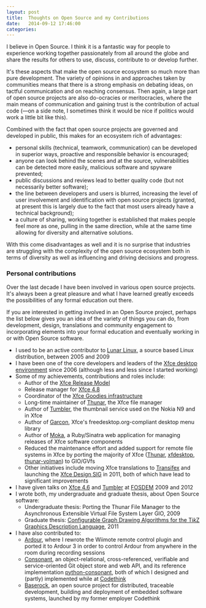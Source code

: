 ```yaml
---
layout: post
title:  Thoughts on Open Source and my Contributions
date:   2014-09-12 17:46:00
categories:
---
```


I believe in Open Source. I think it is a fantastic way for people to
experience working together passionately from all around the globe and
share the results for others to use, discuss, contribute to or develop
further.

It's these aspects that make the open source ecosystem so much more than
pure development. The variety of opinions in and approaches taken by
communities means that there is a strong emphasis on debating ideas, on
tactful communication and on reaching consensus. Then again, a large part
of open source projects are also do-ocracies or meritocracies, where the
main means of communication and gaining trust is the contribution of
actual code (&#8212;on a side note, I sometimes think it would be nice
if politics would work a little bit like this).

Combined with the fact that open source projects are governed and
developed in public, this makes for an ecosystem rich of advantages:

* personal skills (technical, teamwork, communication) can be developed
  in superior ways, proactive and responsible behavior is encouraged;
* anyone can look behind the scenes and at the source, vulnerabilities
  can be detected more easily, malicious software and spyware prevented;
* public discussions and reviews lead to better quality code (but not
  necessarily better software);
* the line between developers and users is blurred, increasing the level
  of user involvement and identification with open source projects
  (granted, at present this is largely due to the fact that most users
  already have a technical background);
* a culture of sharing, working together is established that makes
  people feel more as one, pulling in the same direction, while at the
  same time allowing for diversity and alternative solutions.

With this come disadvantages as well and it is no surprise that
industries are struggling with the complexity of the open source
ecosystem both in terms of diversity as well as influencing and driving
decisions and progress.

### Personal contributions

Over the last decade I have been involved in various open source
projects. It's always been a great pleasure and what I have learned
greatly exceeds the possibilities of any formal education out there.

If you are interested in getting involved in an Open Source project,
perhaps the list below gives you an idea of the variety of things you
can do, from development, design, translations and community engagement
to incorporating elements into your formal education and eventually
working in or with Open Source software.

* I used to be an active contributor to
  [Lunar Linux](http://lunar-linux.org), a source based Linux
  distribution, between 2005 and 2009
* I have been one of the core developers and leaders of the
  [Xfce desktop environment](http://xfce.org) since 2006 (although
  less and less since I started working)
* Some of my achievements, contributions and roles include:
    - Author of the
      [Xfce Release Model](http://xfce.org/about/releasemodel)
    - Release manager for
      [Xfce 4.8](http://www.xfce.org/about/news/?post=1295136000)
    - Coordinator of the
      [Xfce Goodies infrastructure](http://goodies.xfce.org)
    - Long-time maintainer of
      [Thunar](http://docs.xfce.org/xfce/thunar/start), the Xfce file
      manager
    - Author of [Tumbler](http://git.xfce.org/xfce/tumbler/), the
      thumbnail service used on the Nokia N9 and in Xfce
    - Author of [Garcon](http://git.xfce.org/xfce/garcon/), Xfce's
      freedesktop.org-compliant desktop menu library
    - Author of [Moka](http://git.xfce.org/www/moka/), a Ruby/Sinatra
      web application for managing releases of Xfce software components
    - Reduced the maintenance effort and added support for remote file
      systems in Xfce by porting the majority of Xfce
      ([Thunar](http://git.xfce.org/xfce/thunar/),
      [xfdesktop](http://git.xfce.org/xfce/xfdesktop/),
      [thunar-volman](http://git.xfce.org/xfce/thunar-volman)) to
      GIO/GVfs
    - Other initiatives include moving Xfce translations to
      [Transifex](http://transifex.org) and launching the
      [Xfce Design SIG](http://wiki.xfce.org/design/start) in 2011,
      both of which have lead to significant improvements
* I have given talks on
  [Xfce 4.6](http://lunar-linux.org/~jannis/xfce/fosdem-2009/fosdem-2009-xfce4.6-and-then.pdf)
  and
  [Tumbler](http://users.xfce.org/~jannis/xfce/fosdem-2012/2012-fosdem-tumbler.pdf)
  at [FOSDEM](http://fosdem.org) 2009 and 2012
* I wrote both, my undergraduate and graduate thesis, about Open Source
  software:
    - Undergraduate thesis: Porting the Thunar File Manager to the
      Asynchronous Extensible Virtual File System Layer GIO, 2009
    - Graduate thesis: [Configurable Graph Drawing Algorithms for the Ti*k*Z Graphics Description Language](http://www.tcs.uni-luebeck.de/downloads/papers/2011/2011-configurable-graph-drawing-algorithms-jannis-pohlmann.pdf), 2011
* I have also contributed to:
    - [Ardour](http://ardour.org), where I rewrote the Wiimote remote
      control plugin and ported it to Ardour 3 in order to control
      Ardour from anywhere in the room during recording sessions
    - [Consonant](http://github.com/CodethinkLabs/consonant),
      an object-relational, cross-referenced, verifiable and
      service-oriented Git object store and web API, and its reference
      implementation
      [python-consonant](http://github.com/CodethinkLabs/python-consonant),
      both of which I designed and (partly) implemented while at
      [Codethink](http://codethink.co.uk)
    - [Baserock](http://baserock.org), an open source project for
      distributed, traceable development, building and deployment
      of embedded software systems, launched by my former employer
      Codethink
